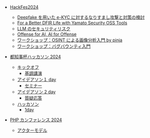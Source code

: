 - [HackFes2024]()

  - [Deepfake を用いた e-KYC に対するなりすまし攻撃と対策の検討](./hackFes/Deepfakeを用いたe-KYCに対するなりすまし攻撃と対策の検討.md)
  - [For a Better DFIR Life with Yamato Security OSS Tools](./hackFes/For%20a%20Better%20DFIR%20Life%20with%20Yamato%20Security%20OSS%20Tools.md)
  - [LLM のセキュリティリスク](./hackFes/LLMのセキュリティリスク.md)
  - [Offense for AI, AI for Offense](./hackFes/Offense%20for%20AI,%20AI%20for%20Offense.md)
  - [ワークショップ：OSINT による画像分析入門 by pinja](./hackFes/workshop/ワークショップ：OSINTによる画像分析入門%20by%20pinja.md)
  - [ワークショップ：バグバウンティ入門](./hackFes/workshop/ワークショップ：バグバウンティ入門.md)

- [都知事杯ハッカソン 2024]()

  - [キックオフ](./TokyoHack/KickOff/kickOff.md)
    - [基調講演](./TokyoHack/KickOff/keyNote/okuda.md)
  - [アイデアソン１ day](./TokyoHack/idea/oneday/index.md)
    - [セミナー](./TokyoHack/idea/oneday/seminar/index.md)
  - [アイデアソン 2 day](./TokyoHack/idea/twoday/index.md)
    - [質疑応答](./TokyoHack/idea/twoday/question.md)
  - [ハッカソン]()
    - [1day](./TokyoHack/hackthon/onday/index.md)

- [PHP カンファレンス 2024]()
  - [アクターモデル](./phpConf/workShop/index.md)
